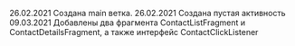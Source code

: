 26.02.2021 Создана main ветка.
26.02.2021 Создана пустая активность
09.03.2021 Добавлены два фрагмента ContactListFragment и ContactDetailsFragment, а также интерфейс ContactClickListener